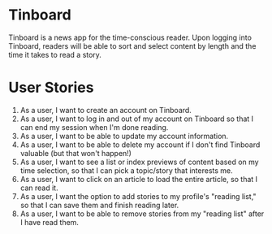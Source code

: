 # Tinboard

Tinboard is a news app for the time-conscious reader. Upon logging into Tinboard, readers will be able to sort and select content by length and the time it takes to read a story. 

# User Stories

1. As a user, I want to create an account on Tinboard.
2. As a user, I want to log in and out of my account on Tinboard so that I can end my session when I'm done reading.
3. As a user, I want to be able to update my account information.
4. As a user, I want to be able to delete my account if I don't find Tinboard valuable (but that won't happen!)
5. As a user, I want to see a list or index previews of content based on my time selection, so that I can pick a topic/story that interests me.
6. As a user, I want to click on an article to load the entire article, so that I can read it.
7. As a user, I want the option to add stories to my profile's "reading list," so that I can save them and finish reading later.
8. As a user, I want to be able to remove stories from my "reading list" after I have read them. 

